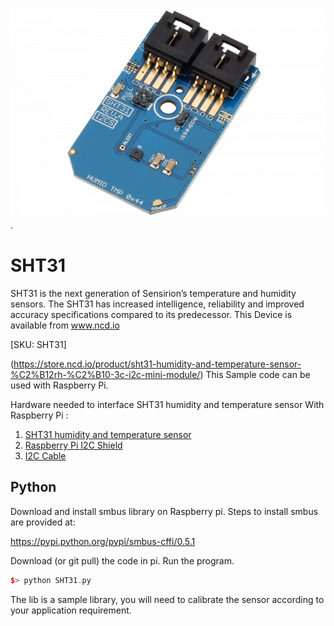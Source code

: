 [![ SHT31](SHT31_I2C.png)](https://store.ncd.io/product/sht31-humidity-and-temperature-sensor-%C2%B12rh-%C2%B10-3c-i2c-mini-module/).

#  SHT31

SHT31 is the next generation of Sensirion’s temperature and humidity sensors. The SHT31 has increased intelligence, reliability and improved accuracy specifications compared to its predecessor.
This Device is available from www.ncd.io 

[SKU: SHT31]

(https://store.ncd.io/product/sht31-humidity-and-temperature-sensor-%C2%B12rh-%C2%B10-3c-i2c-mini-module/)
This Sample code can be used with Raspberry Pi.

Hardware needed to interface SHT31 humidity and temperature sensor With Raspberry Pi :
1. <a href="https://store.ncd.io/product/sht31-humidity-and-temperature-sensor-%C2%B12rh-%C2%B10-3c-i2c-mini-module/">SHT31 humidity and temperature sensor</a>
2.  <a href="https://store.ncd.io/product/i2c-shield-for-raspberry-pi-3-pi2-with-outward-facing-i2c-port-terminates-over-hdmi-port/">Raspberry Pi I2C Shield</a>
3. <a href="https://store.ncd.io/product/i%C2%B2c-cable/">I2C Cable</a>

## Python
Download and install smbus library on Raspberry pi. Steps to install smbus are provided at:

https://pypi.python.org/pypi/smbus-cffi/0.5.1

Download (or git pull) the code in pi. Run the program.

```cpp
$> python SHT31.py
```
The lib is a sample library, you will need to calibrate the sensor according to your application requirement.
